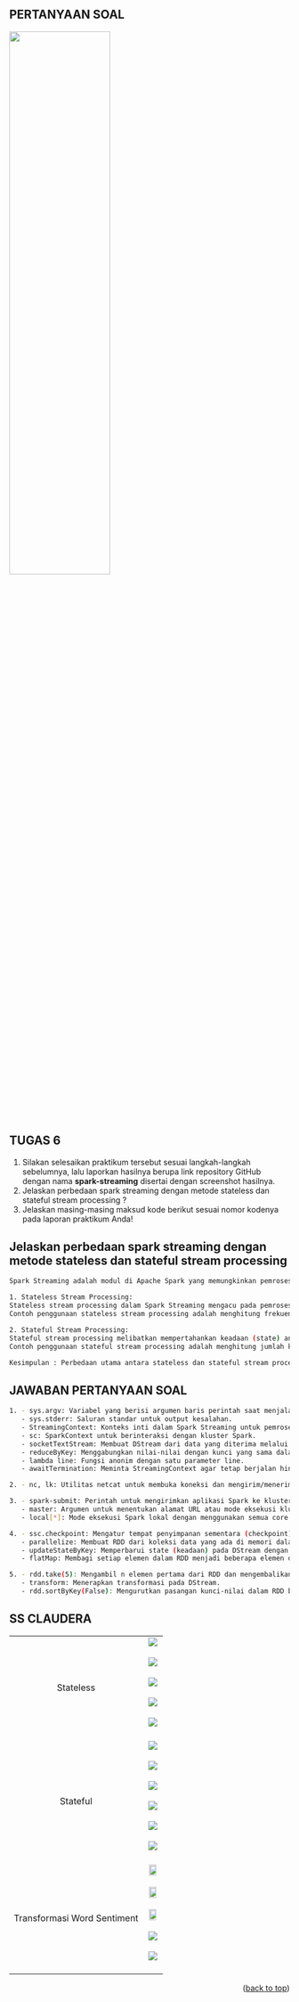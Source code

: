 <a name="readme-top"></a>

## PERTANYAAN SOAL
<img src = 'C:\Users\Chaidir Wiradhika\Documents\SEMESTER 6\Big Data\spark-streaming\Soal.png' width=60% height=50%>

## TUGAS 6

1. Silakan selesaikan praktikum tersebut sesuai langkah-langkah sebelumnya, lalu laporkan hasilnya berupa link repository GitHub dengan nama **spark-streaming** disertai dengan screenshot hasilnya.
2. Jelaskan perbedaan spark streaming dengan metode stateless dan stateful stream processing ?
3. Jelaskan masing-masing maksud kode berikut sesuai nomor kodenya pada laporan praktikum Anda!

<!-- TABLE OF CONTENTS -->
<!-- <details>
  <summary>Daftar Isi</summary>
  <ol>
    <li>
      <a href="# Pertanyaan">Pertanyaan</a>
      <ul>
        <li><a href="# Jelaskan perbedaan spark streaming dengan metode stateless dan stateful stream processing">Jelaskan perbedaan spark streaming dengan metode stateless dan stateful stream processing</a></li>
      </ul>
    </li>
    <li>
      <a href="#screenshot-hasil">Screenshoot Hasil</a>
    </li>
  </ol>
</details> -->


## Jelaskan perbedaan spark streaming dengan metode stateless dan stateful stream processing
```sh
Spark Streaming adalah modul di Apache Spark yang memungkinkan pemrosesan data secara real-time dengan menggabungkan konsep pemrograman batch dan streaming. 

1. Stateless Stream Processing:
Stateless stream processing dalam Spark Streaming mengacu pada pemrosesan di mana setiap batch data yang masuk diperlakukan secara independen, tanpa mempertahankan informasi state (keadaan) antar batch. Dalam pendekatan ini, setiap batch data dianggap sebagai entitas terpisah yang dianalisis secara mandiri.
Contoh penggunaan stateless stream processing adalah menghitung frekuensi kemunculan kata-kata dalam setiap batch data streaming.

2. Stateful Stream Processing:
Stateful stream processing melibatkan mempertahankan keadaan (state) antar batch data dalam pemrosesan streaming. Dalam pendekatan ini, Spark Streaming dapat menyimpan dan mengakses status atau informasi dari batch sebelumnya saat menganalisis batch data saat ini. 
Contoh penggunaan stateful stream processing adalah menghitung jumlah kata yang unik dalam setiap batch data streaming. 

Kesimpulan : Perbedaan utama antara stateless dan stateful stream processing adalah kemampuan stateful processing untuk mempertahankan dan mengakses keadaan dari batch sebelumnya. Stateless processing, di sisi lain, hanya menganalisis setiap batch data secara independen tanpa mempertahankan keadaan.
```
## JAWABAN PERTANYAAN SOAL
  ```sh
  1. - sys.argv: Variabel yang berisi argumen baris perintah saat menjalankan skrip Python.
     - sys.stderr: Saluran standar untuk output kesalahan.
     - StreamingContext: Konteks inti dalam Spark Streaming untuk pemrosesan streaming.
     - sc: SparkContext untuk berinteraksi dengan kluster Spark.
     - socketTextStream: Membuat DStream dari data yang diterima melalui socket.
     - reduceByKey: Menggabungkan nilai-nilai dengan kunci yang sama dalam RDD menggunakan fungsi pengurangan.
     - lambda line: Fungsi anonim dengan satu parameter line.
     - awaitTermination: Meminta StreamingContext agar tetap berjalan hingga pemrosesan streaming selesai.
  ```
  ```sh
  2. - nc, lk: Utilitas netcat untuk membuka koneksi dan mengirim/menerima data melalui jaringan.
  ```
  ```sh
  3. - spark-submit: Perintah untuk mengirimkan aplikasi Spark ke kluster Spark untuk dieksekusi.
     - master: Argumen untuk menentukan alamat URL atau mode eksekusi kluster Spark.
     - local[*]: Mode eksekusi Spark lokal dengan menggunakan semua core yang tersedia pada mesin.
  ```
  ```sh
  4. - ssc.checkpoint: Mengatur tempat penyimpanan sementara (checkpoint) untuk operasi pemrosesan streaming stateful.
     - parallelize: Membuat RDD dari koleksi data yang ada di memori dalam bentuk array.
     - updateStateByKey: Memperbarui state (keadaan) pada DStream dengan menggabungkan nilai-nilai yang memiliki kunci yang sama.
     - flatMap: Membagi setiap elemen dalam RDD menjadi beberapa elemen dalam bentuk yang berbeda.
  ```
  ```sh
  5. - rdd.take(5): Mengambil n elemen pertama dari RDD dan mengembalikannya dalam bentuk list.
     - transform: Menerapkan transformasi pada DStream.
     - rdd.sortByKey(False): Mengurutkan pasangan kunci-nilai dalam RDD berdasarkan kunci secara menurun (descending order).
  ```

## SS CLAUDERA
<table>
  <tr align="center">
    <td>
    Stateless
    <td> 
      <img src="C:\Users\Chaidir Wiradhika\Documents\SEMESTER 6\Big Data\spark-streaming\Stateless_1\1.jpeg"><br><br>
      <img src="C:\Users\Chaidir Wiradhika\Documents\SEMESTER 6\Big Data\spark-streaming\Stateless_1\2.jpeg"><br><br>
      <img src="C:\Users\Chaidir Wiradhika\Documents\SEMESTER 6\Big Data\spark-streaming\Stateless_1\3.jpeg"><br><br>
      <img src="C:\Users\Chaidir Wiradhika\Documents\SEMESTER 6\Big Data\spark-streaming\Stateless_1\4.jpeg"><br><br>
      <img src="C:\Users\Chaidir Wiradhika\Documents\SEMESTER 6\Big Data\spark-streaming\Stateless_1\nc -lk 9999.jpeg"><br><br>
    </td>
    </td>
    </tr>
    <tr align="center">
    <td>    
    Stateful
    <td>
      <img src="C:\Users\Chaidir Wiradhika\Documents\SEMESTER 6\Big Data\spark-streaming\Stateful_2\1.jpeg"><br><br>
      <img src="C:\Users\Chaidir Wiradhika\Documents\SEMESTER 6\Big Data\spark-streaming\Stateful_2\2.jpeg"><br><br>
      <img src="C:\Users\Chaidir Wiradhika\Documents\SEMESTER 6\Big Data\spark-streaming\Stateful_2\3.jpeg"><br><br>
      <img src="C:\Users\Chaidir Wiradhika\Documents\SEMESTER 6\Big Data\spark-streaming\Stateful_2\33.jpeg"><br><br>
      <img src="C:\Users\Chaidir Wiradhika\Documents\SEMESTER 6\Big Data\spark-streaming\Stateful_2\4.jpeg"><br><br>
      <img src="C:\Users\Chaidir Wiradhika\Documents\SEMESTER 6\Big Data\spark-streaming\Stateful_2\nc -lk 9999.jpeg"><br><br>
  </td>
    </td>
    </tr>
    <tr align="center">
    <td>
     Transformasi Word Sentiment
    <td>
      <img src="C:\Users\Chaidir Wiradhika\Documents\SEMESTER 6\Big Data\spark-streaming\Transformasi_Word_Sentiment_3\TWS1.jpeg" width=80% height=80%><br><br>
      <img src="C:\Users\Chaidir Wiradhika\Documents\SEMESTER 6\Big Data\spark-streaming\Transformasi_Word_Sentiment_3\TWS2.jpeg" width=80% height=80%><br><br>
      <img src="C:\Users\Chaidir Wiradhika\Documents\SEMESTER 6\Big Data\spark-streaming\Transformasi_Word_Sentiment_3\TWS3.jpeg" width=80% height=80%><br><br>
      <img src="C:\Users\Chaidir Wiradhika\Documents\SEMESTER 6\Big Data\spark-streaming\Transformasi_Word_Sentiment_3\TWS4.jpeg"><br><br>
      <img src="C:\Users\Chaidir Wiradhika\Documents\SEMESTER 6\Big Data\spark-streaming\Transformasi_Word_Sentiment_3\TWS44.jpeg"><br><br>
      
  </td>
    </td>
    </tr>
 </table>

<p align="right">(<a href="#readme-top">back to top</a>)</p>
